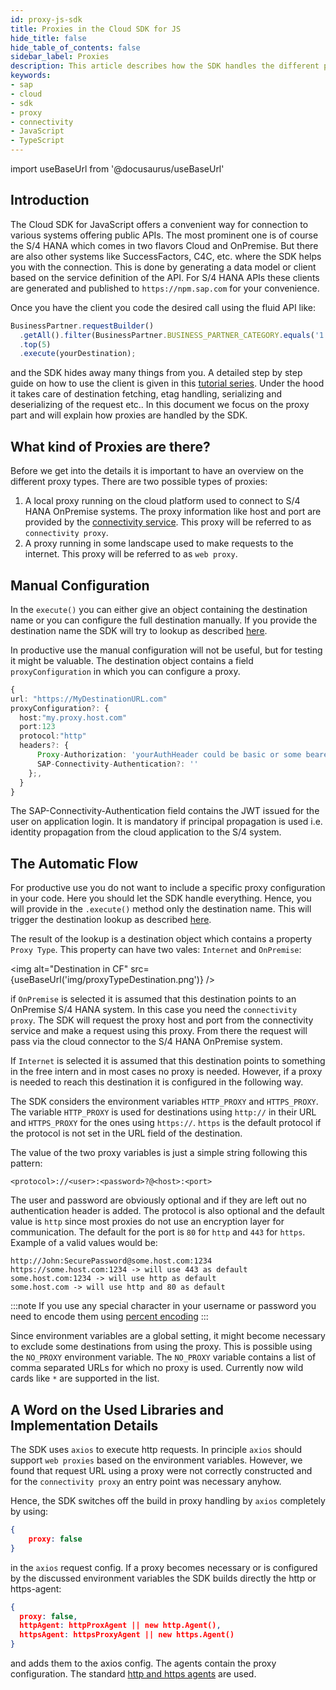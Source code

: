```yaml
---
id: proxy-js-sdk
title: Proxies in the Cloud SDK for JS
hide_title: false
hide_table_of_contents: false
sidebar_label: Proxies
description: This article describes how the SDK handles the different proxy options and how they are configured.
keywords:
- sap
- cloud
- sdk
- proxy
- connectivity
- JavaScript 
- TypeScript
---
```


import useBaseUrl from '@docusaurus/useBaseUrl'

## Introduction ##

The Cloud SDK for JavaScript offers a convenient way for connection to various systems offering public APIs.
The most prominent one is of course the S/4 HANA which comes in two flavors Cloud and OnPremise. 
But there are also other systems like SuccessFactors, C4C, etc. where the SDK helps you with the connection.
This is done by generating a data model or client based on the service definition of the API. 
For S/4 HANA APIs these clients are generated and published to `https://npm.sap.com` for your convenience.

Once you have the client you code the desired call using the fluid API like:
```TypeScript
BusinessPartner.requestBuilder()
  .getAll().filter(BusinessPartner.BUSINESS_PARTNER_CATEGORY.equals('1'))
  .top(5)
  .execute(yourDestination);
```

and the SDK hides away many things from you. 
A detailed step by step guide on how to use the client is given in this [tutorial series](https://developers.sap.com/group.s4sdk-js-cloud-foundry.html).
Under the hood it takes care of destination fetching, etag handling, serializing and deserializing of the request etc.. 
In this document we focus on the proxy part and will explain how proxies are handled by the SDK.

## What kind of Proxies are there? ##

Before we get into the details it is important to have an overview on the different proxy types.
There are two possible types of proxies:
1. A local proxy running on the cloud platform used to connect to S/4 HANA OnPremise systems.
The proxy information like host and port are provided by the [connectivity service](https://help.sap.com/viewer/cca91383641e40ffbe03bdc78f00f681/Cloud/en-US/daca64dacc6148fcb5c70ed86082ef91.html#loiodaca64dacc6148fcb5c70ed86082ef91__services).
This proxy will be referred to as `connectivity proxy`. 
2. A proxy running in some landscape used to make requests to the internet. 
This proxy will be referred to as `web proxy`. 

## Manual Configuration ##

In the `execute()` you can either give an object containing the destination name or you can configure the full destination manually.
If you provide the destination name the SDK will try to lookup as described [here](destination.md).

In productive use the manual configuration will not be useful, but for testing it might be valuable. 
The destination object contains a field `proxyConfiguration` in which you can configure a proxy.
```TypeScript
{
url: "https://MyDestinationURL.com"
proxyConfiguration?: {
  host:"my.proxy.host.com"
  port:123
  protocol:"http"
  headers?: {
      Proxy-Authorization: 'yourAuthHeader could be basic or some bearer token'
      SAP-Connectivity-Authentication?: ''
    };,
  }
}
```
The SAP-Connectivity-Authentication field contains the JWT issued for the user on application login.
It is mandatory if principal propagation is used i.e. identity propagation from the cloud application to the S/4 system.

## The Automatic Flow ##

For productive use you do not want to include a specific proxy configuration in your code.
Here you should let the SDK handle everything.
Hence, you will provide in the `.execute()` method only the destination name. 
This will trigger the destination lookup as described [here](destination.md).

The result of the lookup is a destination object which contains a property `Proxy Type`.
This property can have two vales: `Internet` and `OnPremise`:

<img alt="Destination in CF" src={useBaseUrl('img/proxyTypeDestination.png')} />

if `OnPremise` is selected it is assumed that this destination points to an OnPremise S/4 HANA system.
In this case you need the `connectivity proxy`. 
The SDK will request the proxy host and port from the connectivity service and make a request using this proxy.
From there the request will pass via the cloud connector to the S/4 HANA OnPremise system.

If `Internet` is selected it is assumed that this destination points to something in the free intern and in most cases no proxy is needed.
However, if a proxy is needed to reach this destination it is configured in the following way.

The SDK considers the environment variables `HTTP_PROXY` and `HTTPS_PROXY`. 
The variable `HTTP_PROXY` is used for destinations using `http://` in their URL and `HTTPS_PROXY` for the ones using `https://`.
`https` is the default protocol if the protocol is not set in the URL field of the destination.

The value of the two proxy variables is just a simple string following this pattern:
```
<protocol>://<user>:<password>?@<host>:<port>
``` 
The user and password are obviously optional and if they are left out no authentication header is added.
The protocol is also optional and the default value is `http` since most proxies do not use an encryption layer for communication.
The default for the port is `80` for `http` and `443` for `https`. Example of a valid values would be:
```shell script
http://John:SecurePassword@some.host.com:1234
https://some.host.com:1234 -> will use 443 as default
some.host.com:1234 -> will use http as default
some.host.com -> will use http and 80 as default
```

:::note
If you use any special character in your username or password you need to encode them using [percent encoding](https://en.wikipedia.org/wiki/Percent-encoding)
:::

Since environment variables are a global setting, it might become necessary to exclude some destinations from using the proxy.
This is possible using the `NO_PROXY` environment variable.
The `NO_PROXY` variable contains a list of comma separated URLs for which no proxy is used.
Currently now wild cards like `*` are supported in the list. 

## A Word on the Used Libraries and Implementation Details ##

The SDK uses `axios` to execute http requests. 
In principle `axios` should support  `web proxies` based on the environment variables. 
However, we found that request URL using a proxy were not correctly constructed and for the `connectivity proxy` an entry point was necessary anyhow.

Hence, the SDK switches off the build in proxy handling by `axios` completely by using:
```json
{
    proxy: false
}
```
in the `axios` request config.
If a proxy becomes necessary or is configured by the discussed environment variables the SDK builds directly the http or https-agent:
```json
{
  proxy: false,
  httpAgent: httpProxAgent || new http.Agent(),
  httpsAgent: httpsProxyAgent || new https.Agent()
}
``` 
and adds them to the axios config. The agents contain the proxy configuration.
The standard [http and https agents](https://www.npmjs.com/package/http-proxy-agent) are used.
 



